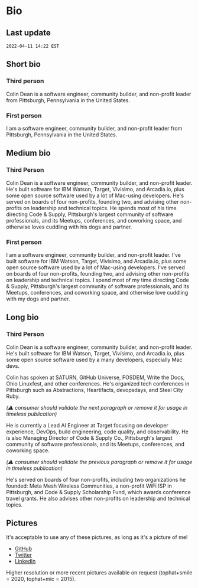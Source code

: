 # Bio

## Last update

`2022-04-11 14:22 EST`

## Short bio

### Third person

Colin Dean is a software engineer, community builder, and non-profit leader from Pittsburgh, Pennsylvania in the United States.

### First person

I am a software engineer, community builder, and non-profit leader from Pittsburgh, Pennsylvania in the United States.

## Medium bio

### Third Person

Colin Dean is a software engineer, community builder, and non-profit leader. He's built software for IBM Watson, Target, Vivisimo, and Arcadia.io, plus some open source software used by a lot of Mac-using developers. He's served on boards of four non-profits, founding two, and advising other non-profits on leadership and technical topics. He spends most of his time directing Code & Supply, Pittsburgh's largest community of software professionals, and its Meetups, conferences, and coworking space, and otherwise loves cuddling with his dogs and partner.

### First person

I am a software engineer, community builder, and non-profit leader. I've built software for IBM Watson, Target, Vivisimo, and Arcadia.io, plus some open source software used by a lot of Mac-using developers. I've served on boards of four non-profits, founding two, and advising other non-profits on leadership and technical topics. I spend most of my time directing Code & Supply, Pittsburgh's largest community of software professionals, and its Meetups, conferences, and coworking space, and otherwise love cuddling with my dogs and partner.

## Long bio

### Third Person

Colin Dean is a software engineer, community builder, and non-profit leader. He's built software for IBM Watson, Target, Vivísimo, and Arcadia.io, plus some open source software used by a many developers, especially Mac devs. 

Colin has spoken at SATURN, GitHub Universe, FOSDEM, Write the Docs, Ohio Linuxfest, and other conferences. He's organized tech conferences in Pittsburgh such as Abstractions, Heartifacts, devopsdays, and Steel City Ruby.

_(:warning: consumer should validate the next paragraph or remove it for usage in timeless publication)_

He is currently a Lead AI Engineer at Target focusing on developer experience, DevOps, build engineering, code quality, and observability. He is also Managing Director of Code & Supply Co., Pittsburgh's largest community of software professionals, and its Meetups, conferences, and coworking space.

_(:warning: consumer should validate the previous paragraph or remove it for usage in timeless publication)_

He's served on boards of four non-profits, including two organizations he founded: Meta Mesh Wireless Communities, a non-profit WiFi ISP in Pittsburgh, and Code & Supply Scholarship Fund, which awards conference travel grants. He also advises other non-profits on leadership and technical topics.

## Pictures

It's acceptable to use any of these pictures, as long as it's a picture of me!

* [GitHub](https://avatars.githubusercontent.com/u/197224?v=4)
* [Twitter](https://twitter.com/colindean/photo)
* [LinkedIn](https://www.linkedin.com/in/colindean/)

Higher resolution or more recent pictures available on request (tophat+smile = 2020, tophat+mic = 2015).
